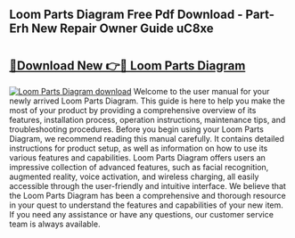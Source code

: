 ## Loom Parts Diagram Free Pdf Download - Part-Erh New Repair Owner Guide uC8xe

# <h2><a href="http://dfiso01.blite.top/?on=Loom+Parts+Diagram">🔗Download New 👉🔴 Loom Parts Diagram</a></h2>

[![Loom Parts Diagram download](https://i.imgur.com/lujVjoI.png)](http://dfiso01.blite.top/?on=Loom+Parts+Diagram)
Welcome to the user manual for your newly arrived Loom Parts Diagram. This guide is here to help you make the most of your product by providing a comprehensive overview of its features, installation process, operation instructions, maintenance tips, and troubleshooting procedures. Before you begin using your Loom Parts Diagram, we recommend reading this manual carefully. It contains detailed instructions for product setup, as well as information on how to use its various features and capabilities. Loom Parts Diagram offers users an impressive collection of advanced features, such as facial recognition, augmented reality, voice activation, and wireless charging, all easily accessible through the user-friendly and intuitive interface. We believe that the Loom Parts Diagram has been a comprehensive and thorough resource in your quest to understand the features and capabilities of your new item. If you need any assistance or have any questions, our customer service team is always available.
